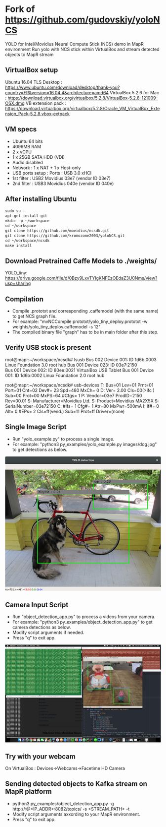 ﻿# Fork of https://github.com/gudovskiy/yoloNCS
YOLO for Intel/Movidius Neural Compute Stick (NCS) demo in MapR environment
Run yolo with NCS stick within VirtualBox and stream detected objects to MapR stream

## VirtualBox setup
Ubuntu 16.04 TLS Desktop : https://www.ubuntu.com/download/desktop/thank-you?country=FR&version=16.04.4&architecture=amd64
VirtualBox 5.2.6 for Mac : https://download.virtualbox.org/virtualbox/5.2.8/VirtualBox-5.2.8-121009-OSX.dmg
VB extension pack : https://download.virtualbox.org/virtualbox/5.2.8/Oracle_VM_VirtualBox_Extension_Pack-5.2.8.vbox-extpack

## VM specs
* Ubuntu 64 bits
* 4096MB RAM
* 2 x vCPU
* 1 x 25GB SATA HDD (VDI)
* Audio disabled
* Network : 1 x NAT + 1 x Host-only
* USB ports setup : Ports : USB 3.0 xHCI
* 1st filter : USB2 Movidius 03e7 (vendor ID 03e7)
* 2nd filter : USB3 Movidius 040e (vendor ID 040e)

## After installing Ubuntu
    sudo su -
    apt-get install git
    mkdir -p ~/workspace
    cd ~/workspace
    git clone https://github.com/movidius/ncsdk.git
    git clone https://github.com/kromozome2003/yoloNCS.git
    cd ~/workspace/ncsdk
    make install

## Download Pretrained Caffe Models to ./weights/
YOLO_tiny: https://drive.google.com/file/d/0Bzy9LxvTYIgKNFEzOEdaZ3U0Nms/view?usp=sharing

## Compilation
* Compile .prototxt and corresponding .caffemodel (with the same name) to get NCS graph file.
* For example: "mvNCCompile prototxt/yolo_tiny_deploy.prototxt -w weights/yolo_tiny_deploy.caffemodel -s 12"
* The compiled binary file "graph" has to be in main folder after this step.

## Verify USB stock is present
root@mapr:~/workspace/ncsdk# lsusb
Bus 002 Device 001: ID 1d6b:0003 Linux Foundation 3.0 root hub
Bus 001 Device 023: ID 03e7:2150  
Bus 001 Device 002: ID 80ee:0021 VirtualBox USB Tablet
Bus 001 Device 001: ID 1d6b:0002 Linux Foundation 2.0 root hub

root@mapr:~/workspace/ncsdk# usb-devices
T:  Bus=01 Lev=01 Prnt=01 Port=01 Cnt=02 Dev#= 23 Spd=480 MxCh= 0
D:  Ver= 2.00 Cls=00(>ifc ) Sub=00 Prot=00 MxPS=64 #Cfgs=  1
P:  Vendor=03e7 ProdID=2150 Rev=00.01
S:  Manufacturer=Movidius Ltd.
S:  Product=Movidius MA2X5X
S:  SerialNumber=03e72150
C:  #Ifs= 1 Cfg#= 1 Atr=80 MxPwr=500mA
I:  If#= 0 Alt= 0 #EPs= 2 Cls=ff(vend.) Sub=11 Prot=ff Driver=(none)

## Single Image Script
* Run "yolo_example.py" to process a single image.
* For example: "python3 py_examples/yolo_example.py images/dog.jpg" to get detections as below.

![](/images/yolo_dog.png)

## Camera Input Script
* Run "object_detection_app.py" to process a videos from your camera.
* For example: "python3 py_examples/object_detection_app.py" to get camera detections as below.
* Modify script arguments if needed.
* Press "q" to exit app.

![](/images/camera.png)

## Try with your webcam
On VirtualBox : Devices->Webcams->Facetime HD Camera

## Sending detected objects to Kafka stream on MapR platform
* python3 py_examples/object_detection_app.py -g http://<USER>:<PASS>@<IP_ADDR>:8082/topics/ -s <STREAM_PATH> -t <TOPIC>
* Modify script arguments axxording to your MapR environment.
* Press "q" to exit app.
